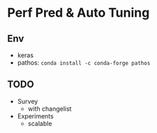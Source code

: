 # Perf Pred & Auto Tuning

## Env
- keras
- pathos: `conda install -c conda-forge pathos`

## TODO 
- Survey 
	- with changelist
- Experiments 
    - scalable 

	